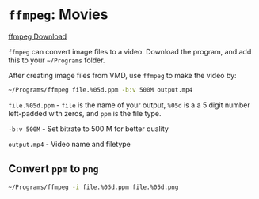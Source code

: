 # `ffmpeg`: Movies

[ffmpeg Download](https://ffmpeg.org)

`ffmpeg` can convert image files to a video. Download the program, and add this to your `~/Programs` folder.

After creating image files from VMD, use `ffmpeg` to make the video by:

```bash
~/Programs/ffmpeg file.%05d.ppm -b:v 500M output.mp4
```

`file.%05d.ppm` - `file` is the name of your output, `%05d` is a a 5 digit number left-padded with zeros, and `ppm` is the file type.

`-b:v 500M` - Set bitrate to 500 M for better quality

`output.mp4` - Video name and filetype


## Convert `ppm` to `png`

```bash
~/Programs/ffmpeg -i file.%05d.ppm file.%05d.png
```
